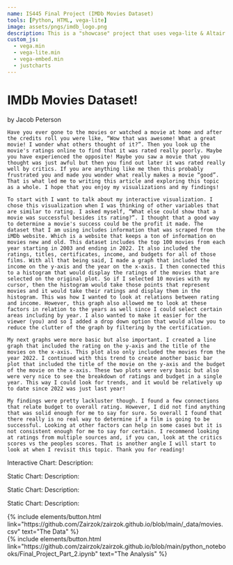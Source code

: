 ```yaml
---
name: IS445 Final Project (IMDb Movies Dataset)
tools: [Python, HTML, vega-lite]
image: assets/pngs/imdb_logo.png
description: This is a "showcase" project that uses vega-lite & Altair & Python for interactive viz!
custom_js:
  - vega.min
  - vega-lite.min
  - vega-embed.min
  - justcharts
---
```



# IMDb Movies Dataset!
by Jacob Peterson

	Have you ever gone to the movies or watched a movie at home and after the credits roll you were like, “Wow that was awesome! What a great movie! I wonder what others thought of it?”. Then you look up the movie's ratings online to find that it was rated really poorly. Maybe you have experienced the opposite! Maybe you saw a movie that you thought was just awful but then you find out later it was rated really well by critics. If you are anything like me then this probably frustrated you and made you wonder what really makes a movie “good”. That is what led me to writing this article and exploring this topic as a whole. I hope that you enjoy my visualizations and my findings!

	To start with I want to talk about my interactive visualization. I chose this visualization when I was thinking of other variables that are similar to rating. I asked myself, “What else could show that a movie was successful besides its rating?”. I thought that a good way to determine a movie's success could be the profit it made. The dataset that I am using includes information that was scraped from the iMDb website. Which is a website that keeps a ton of information on movies new and old. This dataset includes the top 100 movies from each year starting in 2003 and ending in 2022. It also included the ratings, titles, certificates, income, and budgets for all of those films. With all that being said, I made a graph that included the income on the y-axis and the year on the x-axis. I then connected this to a histogram that would display the ratings of the movies that are selected on the original plot. So if I selected 10 movies with my cursor, then the histogram would take those points that represent movies and it would take their ratings and display them in the histogram. This was how I wanted to look at relations between rating and income. However, this graph also allowed me to look at these factors in relation to the years as well since I could select certain areas including by year. I also wanted to make it easier for the viewer (you) and so I added a drop down option that would allow you to reduce the clutter of the graph by filtering by the certification. 

	My next graphs were more basic but also important. I created a line graph that included the rating on the y-axis and the title of the movies on the x-axis. This plot also only included the movies from the year 2022. I continued with this trend to create another basic bar plot that included the title of the movie on the y-axis and the budget of the movie on the x-axis. These two plots were very basic but also were very nice to see the breakdown of ratings and budget in a single year. This way I could look for trends, and it would be relatively up to date since 2022 was just last year! 

	My findings were pretty lackluster though. I found a few connections that relate budget to overall rating. However, I did not find anything that was solid enough for me to say for sure. So overall I found that there really is no real way to determine if a film is going to be successful. Looking at other factors can help in some cases but it is not consistent enough for me to say for certain. I recommend looking at ratings from multiple sources and, if you can, look at the critics scores vs the peoples scores. That is another angle I will start to look at when I revisit this topic. Thank you for reading!



Interactive Chart:
<vegachart schema-url="{{ site.baseurl }}/assets/json/final_pt2_interactive_final.json" style="width: 100%"></vegachart>
Description: 

Static Chart:
<vegachart schema-url="{{ site.baseurl }}/assets/json/final_pt2_Title_Budget_Basic.json" style="width: 100%"></vegachart>
Description: 

Static Chart:
<vegachart schema-url="{{ site.baseurl }}/assets/json/final_pt2_Title_Rating_Basic.json" style="width: 100%"></vegachart>
Description: 

Static Chart:
<vegachart schema-url="{{ site.baseurl }}/assets/json/final_pt2_Title_Rating_Line.json" style="width: 100%"></vegachart>
Description: 


<div class="left">
{% include elements/button.html link="https://github.com/Zairzok/zairzok.github.io/blob/main/_data/movies.csv" text="The Data" %}
</div>

<div class="right">
{% include elements/button.html link="https://github.com/zairzok/zairzok.github.io/blob/main/python_notebooks/Final_Project_Part_2.ipynb" text="The Analysis" %}
</div>

